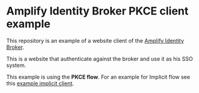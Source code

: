 # Amplify Identity Broker PKCE client example

This repository is an example of a website client of the [Amplify Identity Broker](https://github.com/xavierraffin/amplify-identity-broker).

This is a website that authenticate against the broker and use it as his SSO system.

This example is using the __PKCE flow__. For an example for Implicit flow see this [example implicit client](https://github.com/xavierraffin/amplify-identity-broker-implicit-client).
